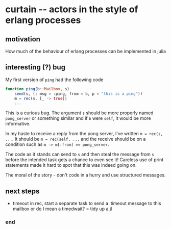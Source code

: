 # curtain -- actors in the style of erlang processes


## motivation

How much of the behaviour of erlang processes can be implemented in julia

## interesting (?) bug

My first version of `ping` had the following code

```julia
function ping(b::Mailbox, s)
    send(s, (; msg = :ping, from = b, p = "this is a ping"))
    m = rec(s, [_ -> true])
    ...
```

This is a curious bug. The argument `s` should be more properly named `pong_server` or something similar and if `b` were `self`, it would be more informative.

In my haste to receive a reply from the pong server, I've written `m = rec(s, ...`. It should be `m = rec(self, ...` and the receive should be on a condition such as `m -> m[:from] == pong_server`.

The code as it stands can send to `s` and then steal the message from `s` before the intended task gets a chance to even see it! Careless use of print statements made it hard to spot that this was indeed going on.

The moral of the story - don't code in a hurry and use structured messages.


## next steps
 - timeout in rec, start a separate task to send a :timeout message to this mailbox or do I mean a timedwait?
 = tidy up a.jl

### end
